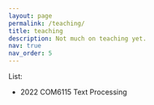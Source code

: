 ```yaml
---
layout: page
permalink: /teaching/
title: teaching
description: Not much on teaching yet.
nav: true
nav_order: 5
---
```


List:
- 2022 COM6115 Text Processing